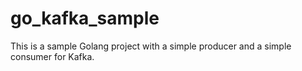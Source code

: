 # go_kafka_sample
This is a sample Golang project with a simple producer and a simple consumer for Kafka.
